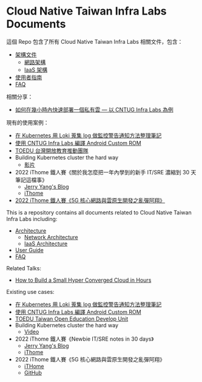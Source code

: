 # Cloud Native Taiwan Infra Labs Documents

這個 Repo 包含了所有 Cloud Native Taiwan Infra Labs 相關文件，包含：

- [架構文件](architecture)
	- [網路架構](architecture/network.md)
	- [IaaS 架構](architecture/iaas.md)
- [使用者指南](user-guide/openstack.md)
- [FAQ](user-guide/faq.md)

相關分享：
- [如何在幾小時內快速部署一個私有雲 — 以 CNTUG Infra Labs 為例](https://www.youtube.com/watch?v=YexUnVOZC8M&t=430s)

現有的使用案例：
- [在 Kubernetes 用 Loki 蒐集 log 做監控警告通知方法整理筆記](https://malagege.github.io/blog/2022/04/03/%E5%9C%A8-Kubernetes-%E7%94%A8-Loki-%E8%92%90%E9%9B%86-log-%E5%81%9A%E7%9B%A3%E6%8E%A7%E8%AD%A6%E5%91%8A%E9%80%9A%E7%9F%A5%E6%96%B9%E6%B3%95%E6%95%B4%E7%90%86%E7%AD%86%E8%A8%98/)
- [使用 CNTUG Infra Labs 編譯 Android Custom ROM](https://hackmd.io/@EdwardWu/InfraLabs_OB)
- [TOEDU 台灣開放教育推動團隊](https://toedu.g0v.tw/index.html)
- Building Kubernetes cluster the hard way
    - [影片](https://www.youtube.com/watch?v=YexUnVOZC8M&t=17837s)
- 2022 iThome 鐵人賽《關於我怎麼把一年內學到的新手 IT/SRE 濃縮到 30 天筆記這檔事》
    - [Jerry Yang's Blog](https://blog.yangjerry.tw/categories/IT-%E9%90%B5%E4%BA%BA%E8%B3%BD/2022/)
    - [iThome](https://ithelp.ithome.com.tw/users/20112934/ironman/5640)
- [2022 iThome 鐵人賽《5G 核心網路與雲原生開發之亂彈阿翔》](https://ithelp.ithome.com.tw/articles/10306986)

This is a repository contains all documents related to Cloud Native Taiwan Infra Labs including:

- [Architecture](architecture)
	- [Network Architecture](architecture/network.md)
	- [IaaS Architecture](architecture/iaas.md)
- [User Guide](user-guide/openstack.md)
- [FAQ](user-guide/faq.md)

Related Talks:
- [How to Build a Small Hyper Converged Cloud in Hours](https://www.youtube.com/watch?v=YexUnVOZC8M&t=430s)

Existing use cases:
- [在 Kubernetes 用 Loki 蒐集 log 做監控警告通知方法整理筆記](https://malagege.github.io/blog/2022/04/03/%E5%9C%A8-Kubernetes-%E7%94%A8-Loki-%E8%92%90%E9%9B%86-log-%E5%81%9A%E7%9B%A3%E6%8E%A7%E8%AD%A6%E5%91%8A%E9%80%9A%E7%9F%A5%E6%96%B9%E6%B3%95%E6%95%B4%E7%90%86%E7%AD%86%E8%A8%98/)
- [使用 CNTUG Infra Labs 編譯 Android Custom ROM](https://hackmd.io/@EdwardWu/InfraLabs_OB)
- [TOEDU Taiwan Open Education Develop Unit](https://toedu.g0v.tw/index.html)
- Building Kubernetes cluster the hard way
    - [Video](https://www.youtube.com/watch?v=YexUnVOZC8M&t=17837s)
- 2022 iThome 鐵人賽《Newbie IT/SRE notes in 30 days》
    - [Jerry Yang's Blog](https://blog.yangjerry.tw/categories/IT-%E9%90%B5%E4%BA%BA%E8%B3%BD/2022/)
    - [iThome](https://ithelp.ithome.com.tw/users/20112934/ironman/5640)
- 2022 iThome 鐵人賽《5G 核心網路與雲原生開發之亂彈阿翔》
    - [iTHome](https://ithelp.ithome.com.tw/articles/10306986)
    - [GitHub](https://github.com/ianchen0119/Introduce-to-5GC/wiki)
